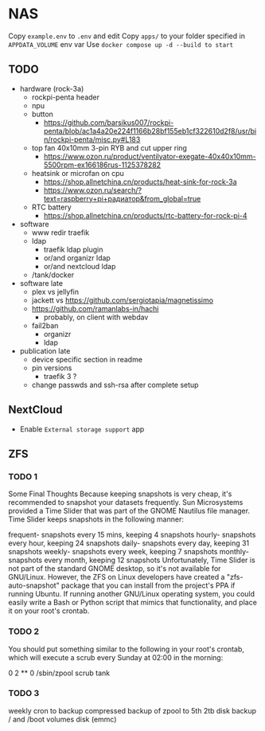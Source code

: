 # NAS

Copy `example.env` to `.env` and edit
Copy `apps/` to your folder specified in `APPDATA_VOLUME` env var
Use `docker compose up -d --build to start`

## TODO

- hardware (rock-3a)
  - rockpi-penta header
  - npu
  - button
    - <https://github.com/barsikus007/rockpi-penta/blob/ac1a4a20e224f1166b28bf155eb1cf322610d2f8/usr/bin/rockpi-penta/misc.py#L183>
  - top fan 40x10mm 3-pin RYB and cut upper ring
    - <https://www.ozon.ru/product/ventilyator-exegate-40x40x10mm-5500rpm-ex166186rus-1125378282>
  - heatsink or microfan on cpu
    - <https://shop.allnetchina.cn/products/heat-sink-for-rock-3a>
    - <https://www.ozon.ru/search/?text=raspberry+pi+радиатор&from_global=true>
  - RTC battery
    - <https://shop.allnetchina.cn/products/rtc-battery-for-rock-pi-4>
- software
  - www redir traefik
  - ldap
    - traefik ldap plugin
    - or/and organizr ldap
    - or/and nextcloud ldap
  - /tank/docker
- software late
  - plex vs jellyfin
  - jackett vs <https://github.com/sergiotapia/magnetissimo>
  - <https://github.com/ramanlabs-in/hachi>
    - probably, on client with webdav
  - fail2ban
    - organizr
    - ldap
- publication late
  - device specific section in readme
  - pin versions
    - traefik 3 ?
  - change passwds and ssh-rsa after complete setup

## NextCloud

- Enable `External storage support` app

## ZFS

### TODO 1

Some Final Thoughts
Because keeping snapshots is very cheap, it's recommended to snapshot your datasets frequently. Sun Microsystems provided a Time Slider that was part of the GNOME Nautilus file manager. Time Slider keeps snapshots in the following manner:

frequent- snapshots every 15 mins, keeping 4 snapshots
hourly- snapshots every hour, keeping 24 snapshots
daily- snapshots every day, keeping 31 snapshots
weekly- snapshots every week, keeping 7 snapshots
monthly- snapshots every month, keeping 12 snapshots
Unfortunately, Time Slider is not part of the standard GNOME desktop, so it's not available for GNU/Linux. However, the ZFS on Linux developers have created a "zfs-auto-snapshot" package that you can install from the project's PPA if running Ubuntu. If running another GNU/Linux operating system, you could easily write a Bash or Python script that mimics that functionality, and place it on your root's crontab.

### TODO 2

You should put something similar to the following in your root's crontab, which will execute a scrub every Sunday at 02:00 in the morning:

0 2 ** 0 /sbin/zpool scrub tank

### TODO 3

weekly cron to backup compressed backup of zpool to 5th 2tb disk
backup / and /boot volumes disk (emmc)
